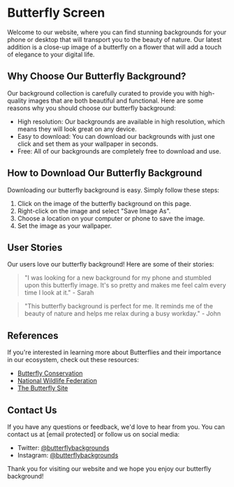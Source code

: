 <!--font:Montserrat-->

# Butterfly Screen

Welcome to our website, where you can find stunning backgrounds for your phone or desktop that will transport you to the beauty of nature. Our latest addition is a close-up image of a butterfly on a flower that will add a touch of elegance to your digital life.

## Why Choose Our Butterfly Background?

Our background collection is carefully curated to provide you with high-quality images that are both beautiful and functional. Here are some reasons why you should choose our butterfly background:

-   High resolution: Our backgrounds are available in high resolution, which means they will look great on any device.
-   Easy to download: You can download our backgrounds with just one click and set them as your wallpaper in seconds.
-   Free: All of our backgrounds are completely free to download and use.

## How to Download Our Butterfly Background

Downloading our butterfly background is easy. Simply follow these steps:

1. Click on the image of the butterfly background on this page.
2. Right-click on the image and select "Save Image As".
3. Choose a location on your computer or phone to save the image.
4. Set the image as your wallpaper.

## User Stories

Our users love our butterfly background! Here are some of their stories:

> "I was looking for a new background for my phone and stumbled upon this butterfly image. It's so pretty and makes me feel calm every time I look at it." - Sarah

> "This butterfly background is perfect for me. It reminds me of the beauty of nature and helps me relax during a busy workday." - John

## References

If you're interested in learning more about But<wbr>ter<wbr>flies and their importance in our ecosystem, check out these resources:

-   [Butterfly Conservation](#)
-   [National Wildlife Federation](#)
-   [The Butterfly Site](#)

## Contact Us

If you have any questions or feedback, we'd love to hear from you. You can contact us at [email protected] or follow us on social media:

-   Twitter: [@butterflybackgrounds](#)
-   Instagram: [@butterflybackgrounds](#)

Thank you for visiting our website and we hope you enjoy our butterfly background!

<!--

Write me content for website with wallpaper which alt text is:

"A close-up of a butterfly on a flower"

The name/title of the page should not be 1:1 copy of the alt text but rather a real content of the website which is using this wallpaper.

- Use markdown format
- Start with heading
- Heading should be short and concise
- The content should look like a real website
- The website should not be about the wallpaper, wallpaper is just a related background
- Heading should be contain work "wallpaper" or "background"
- Include real sections like references, contact, user stories, etc. use things relevant to the page purpose.
- Feel free to use structure like headings, bullets, numbering, blockquotes, paragraphs, horizontal lines, etc.
- You can use formatting like bold or _italic_
- You can include UTF-8 emojis
- Links should be only #hash anchors (and you can refer to the document itself)
- Do not include images


---


# Beautiful Butterfly Wallpaper for Your Home Screen

Welcome to our website, where you can find the perfect wallpaper for your phone or desktop background. Our latest addition is a stunning close-up of a butterfly on a flower that will bring a touch of nature to your digital life.

## Why Choose Our Butterfly Wallpaper?

Our wallpaper collection is carefully curated to provide you with high-quality images that are both beautiful and functional. Here are some reasons why you should choose our butterfly wallpaper:

- High resolution: Our wallpapers are available in high resolution, which means they will look great on any device.
- Easy to download: You can download our wallpapers with just one click and set them as your background in seconds.
- Free: All of our wallpapers are completely free to download and use.

## How to Download Our Butterfly Wallpaper

Downloading our butterfly wallpaper is easy. Simply follow these steps:

1. Click on the image of the butterfly wallpaper on this page.
2. Right-click on the image and select "Save Image As".
3. Choose a location on your computer or phone to save the image.
4. Set the image as your background.

## User Stories

Our users love our butterfly wallpaper! Here are some of their stories:

> "I was looking for a new wallpaper for my phone and stumbled upon this butterfly image. It's so pretty and makes me happy every time I look at it." - Sarah

> "I'm a nature lover, so this butterfly wallpaper is perfect for me. It reminds me of the beauty of nature even when I'm stuck inside." - John

## References

If you're interested in learning more about But<wbr>ter<wbr>flies and their importance in our ecosystem, check out these resources:

- [Butterfly Conservation](#)
- [National Wildlife Federation](#)
- [The Butterfly Site](#)

## Contact Us

If you have any questions or feedback, we'd love to hear from you. You can contact us at [email protected] or follow us on social media:

- Twitter: [@butterflywallpapers](#)
- Instagram: [@butterflywallpapers](#)

Thank you for visiting our website and we hope you enjoy our butterfly wallpaper!


---


Heading should not include word "wallpaper". The website should not be about the wallpaper itself, wallpaper is just a related background, rewrite whole content.


---


# Bring Nature to Your Screen with a Beautiful Butterfly Background

Welcome to our website, where you can find stunning backgrounds for your phone or desktop that will transport you to the beauty of nature. Our latest addition is a close-up image of a butterfly on a flower that will add a touch of elegance to your digital life.

## Why Choose Our Butterfly Background?

Our background collection is carefully curated to provide you with high-quality images that are both beautiful and functional. Here are some reasons why you should choose our butterfly background:

- High resolution: Our backgrounds are available in high resolution, which means they will look great on any device.
- Easy to download: You can download our backgrounds with just one click and set them as your wallpaper in seconds.
- Free: All of our backgrounds are completely free to download and use.

## How to Download Our Butterfly Background

Downloading our butterfly background is easy. Simply follow these steps:

1. Click on the image of the butterfly background on this page.
2. Right-click on the image and select "Save Image As".
3. Choose a location on your computer or phone to save the image.
4. Set the image as your wallpaper.

## User Stories

Our users love our butterfly background! Here are some of their stories:

> "I was looking for a new background for my phone and stumbled upon this butterfly image. It's so pretty and makes me feel calm every time I look at it." - Sarah

> "This butterfly background is perfect for me. It reminds me of the beauty of nature and helps me relax during a busy workday." - John

## References

If you're interested in learning more about But<wbr>ter<wbr>flies and their importance in our ecosystem, check out these resources:

- [Butterfly Conservation](#)
- [National Wildlife Federation](#)
- [The Butterfly Site](#)

## Contact Us

If you have any questions or feedback, we'd love to hear from you. You can contact us at [email protected] or follow us on social media:

- Twitter: [@butterflybackgrounds](#)
- Instagram: [@butterflybackgrounds](#)

Thank you for visiting our website and we hope you enjoy our butterfly background!


---


Write me a Google font which is best fitting for the website.

Pick from the list:
- Roboto
- Cormorant Garamond
- Great Vibes
- Barlow Condensed
- Barlow Condensed
- Cinzel Decorative
- Inter
- Lobster
- Open Sans
- Exo 2
- Futura
- Cinzel
- Alegreya
- Raleway
- Montserrat
- Poppins
- IBM Plex Sans
- Cabin
- Orbitron
- Playfair Display
- Dancing Script
- Lato


Write just the font name nothing else.


---


Montserrat

-->
